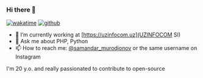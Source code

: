### Hi there 👋

[![wakatime](https://wakatime.com/badge/user/2db4ff5c-5ced-489e-bec3-8a1b9b8df36c.svg)](https://wakatime.com/@2db4ff5c-5ced-489e-bec3-8a1b9b8df36c)
[![github](https://img.shields.io/github/followers/samixgroup?logo=github&style=plastic)](https://github.com/samixgroup?tab=followers)

- 🔭 I’m currently working at [https://uzinfocom.uz](UZINFOCOM SI)
- 💬 Ask me about PHP, Python
- 📫 How to reach me: [@samandar_murodjonov](https://t.me/samandar_murodjonov) or the same username on Instagram

I'm 20 y.o. and really passionated to contribute to open-source
